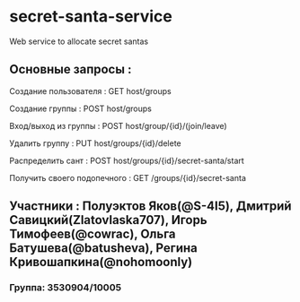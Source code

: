 # secret-santa-service
Web service to allocate secret santas

## Основные запросы :

Создание пользователя : GET host/groups

Создание группы : POST host/groups

Вход/выход из группы : POST host/group/{id}/(join/leave)

Удалить группу : PUT host/groups/{id}/delete

Распределить сант : POST host/groups/{id}/secret-santa/start

Получить своего подопечного : GET /groups/{id}/secret-santa

## Участники : Полуэктов Яков(@S-4I5), Дмитрий Савицкий(Zlatovlaska707), Игорь Тимофеев(@cowrac), Ольга Батушева(@batusheva), Регина Кривошапкина(@nohomoonly)
### Группа: 3530904/10005
